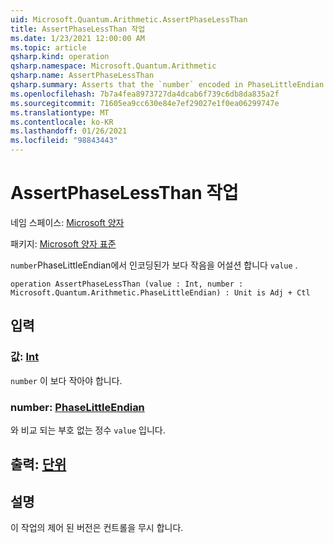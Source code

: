 ```yaml
---
uid: Microsoft.Quantum.Arithmetic.AssertPhaseLessThan
title: AssertPhaseLessThan 작업
ms.date: 1/23/2021 12:00:00 AM
ms.topic: article
qsharp.kind: operation
qsharp.namespace: Microsoft.Quantum.Arithmetic
qsharp.name: AssertPhaseLessThan
qsharp.summary: Asserts that the `number` encoded in PhaseLittleEndian is less than `value`.
ms.openlocfilehash: 7b7a4fea8973727da4dcab6f739c6db8da835a2f
ms.sourcegitcommit: 71605ea9cc630e84e7ef29027e1f0ea06299747e
ms.translationtype: MT
ms.contentlocale: ko-KR
ms.lasthandoff: 01/26/2021
ms.locfileid: "98843443"
---
```

# <a name="assertphaselessthan-operation"></a>AssertPhaseLessThan 작업

네임 스페이스: [Microsoft 양자](xref:Microsoft.Quantum.Arithmetic)

패키지: [Microsoft 양자 표준](https://nuget.org/packages/Microsoft.Quantum.Standard)


`number`PhaseLittleEndian에서 인코딩된가 보다 작음을 어설션 합니다 `value` .

```qsharp
operation AssertPhaseLessThan (value : Int, number : Microsoft.Quantum.Arithmetic.PhaseLittleEndian) : Unit is Adj + Ctl
```


## <a name="input"></a>입력

### <a name="value--int"></a>값: [Int](xref:microsoft.quantum.lang-ref.int)

`number` 이 보다 작아야 합니다.


### <a name="number--phaselittleendian"></a>number: [PhaseLittleEndian](xref:Microsoft.Quantum.Arithmetic.PhaseLittleEndian)

와 비교 되는 부호 없는 정수 `value` 입니다.



## <a name="output--unit"></a>출력: [단위](xref:microsoft.quantum.lang-ref.unit)



## <a name="remarks"></a>설명

이 작업의 제어 된 버전은 컨트롤을 무시 합니다.